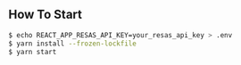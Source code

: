 ## How To Start

```sh
$ echo REACT_APP_RESAS_API_KEY=your_resas_api_key > .env
$ yarn install --frozen-lockfile
$ yarn start
```

